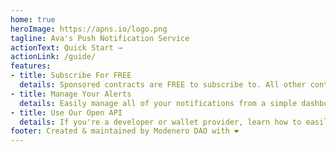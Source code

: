 ```yaml
---
home: true
heroImage: https://apns.io/logo.png
tagline: Ava's Push Notification Service
actionText: Quick Start →
actionLink: /guide/
features:
- title: Subscribe For FREE
  details: Sponsored contracts are FREE to subscribe to. All other contracts require a deposit to your APNS wallet.
- title: Manage Your Alerts
  details: Easily manage all of your notifications from a simple dashboard.
- title: Use Our Open API
  details: If you're a developer or wallet provider, learn how to easily integrate with this service.
footer: Created & maintained by Modenero DAO with ❤️
---
```

